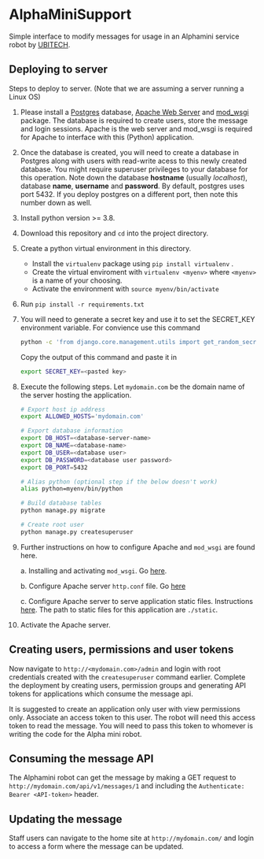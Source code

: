 # AlphaMiniSupport
Simple interface to modify messages for usage in an Alphamini service robot by [UBITECH](https://www.ubitech.eu/).

## Deploying to server
Steps to deploy to server. (Note that we are assuming a server running a Linux OS)


1. Please install a [Postgres](https://www.postgresql.org/download/) database, [Apache Web Server](https://httpd.apache.org/download.cgi) and [mod_wsgi](https://modwsgi.readthedocs.io/en/develop/installation.html) package. The
database is required to create users, store the message and login sessions. Apache is the web server and mod_wsgi is
required for Apache to interface with this (Python) application. 
1. Once the database is created, you will need to create a database in Postgres along with users with read-write acess to this newly created database. You might require superuser privileges
to your database for this operation. Note down the
database __hostname__ (usually _localhost_), database __name__, __username__ and __password__. By default, postgres uses port 5432. If you deploy postgres on a different port, then note this number down as well.  
1. Install python version >= 3.8. 
2. Download this repository and `cd` into the project directory. 
3. Create a python virtual environment in this directory. 
    - Install the `virtualenv` package using `pip install virtualenv`  . 
    - Create the virtual enviroment with `virtualenv <myenv>` where `<myenv>` is a name of your choosing. 
    - Activate the environment with `source myenv/bin/activate`
3. Run `pip install -r requirements.txt`
4. You will need to generate a secret key and use it to set the SECRET_KEY environment variable. For 
convience use this command 

    ```bash
    python -c 'from django.core.management.utils import get_random_secret_key; print(get_random_secret_key())'
    ```

    Copy the output of this command and paste it in 

    ```bash
    export SECRET_KEY=<pasted key>
    ```

5. Execute the following steps. Let `mydomain.com` be the domain name of the server hosting the application.

    ```bash
    # Export host ip address 
    export ALLOWED_HOSTS='mydomain.com'

    # Export database information 
    export DB_HOST=<database-server-name>
    export DB_NAME=<database-name>
    export DB_USER=<database user>
    export DB_PASSWORD=<database user password>
    export DB_PORT=5432

    # Alias python (optional step if the below doesn't work)
    alias python=myenv/bin/python 

    # Build database tables
    python manage.py migrate

    # Create root user
    python manage.py createsuperuser
    ```

5. Further instructions on how to configure Apache and `mod_wsgi` are found here.

    a. Installing and activating  `mod_wsgi`. Go [here](https://modwsgi.readthedocs.io/en/develop/). 

    b. Configure Apache server `http.conf` file. Go [here](https://docs.djangoproject.com/en/3.1/howto/deployment/wsgi/modwsgi/)

    c. Configure Apache server to serve application static files. Instructions [here](https://docs.djangoproject.com/en/3.1/howto/deployment/wsgi/modwsgi/#serving-files). The path to static files for this application are `./static`. 

6. Activate the Apache server. 

## Creating users, permissions and user tokens
Now navigate to `http://<mydomain.com>/admin` and login with root credentials created with the `createsuperuser` command earlier. Complete the deployment by creating users, permission groups and generating API tokens for applications 
which consume the message api. 

It is suggested to create an application only user with view permissions only. Associate an access token to this user. The robot will need this
access token to read the message. You will need to 
pass this token to whomever is writing the code for the Alpha mini robot. 

## Consuming the message API
The Alphamini robot can get the message by making a GET request to `http://mydomain.com/api/v1/messages/1` and including the `Authenticate: Bearer <API-token>`
header.

## Updating the message
Staff users can navigate to the home site at `http://mydomain.com/` and login to access a form where the message can be updated. 
